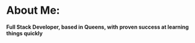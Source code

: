 # About Me:

**Full Stack Developer, based in Queens, with proven success at learning things quickly**
